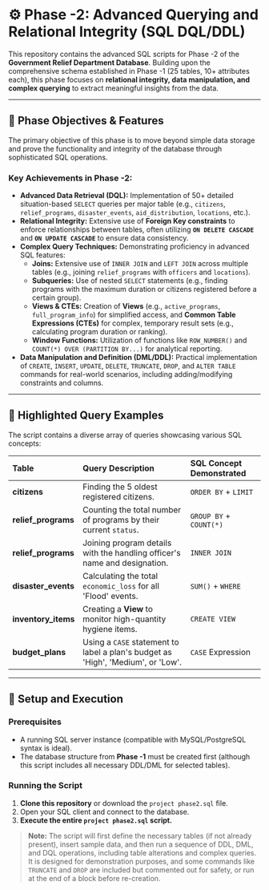 # ⚙️ Phase -2: Advanced Querying and Relational Integrity (SQL DQL/DDL)

This repository contains the advanced SQL scripts for Phase -2 of the **Government Relief Department Database**. Building upon the comprehensive schema established in Phase -1 (25 tables, 10+ attributes each), this phase focuses on **relational integrity, data manipulation, and complex querying** to extract meaningful insights from the data.

---

## 🎯 Phase Objectives & Features

The primary objective of this phase is to move beyond simple data storage and prove the functionality and integrity of the database through sophisticated SQL operations.

### Key Achievements in Phase -2:

* **Advanced Data Retrieval (DQL):** Implementation of 50+ detailed situation-based `SELECT` queries per major table (e.g., `citizens`, `relief_programs`, `disaster_events`, `aid_distribution`, `locations`, etc.).
* **Relational Integrity:** Extensive use of **Foreign Key constraints** to enforce relationships between tables, often utilizing **`ON DELETE CASCADE`** and **`ON UPDATE CASCADE`** to ensure data consistency.
* **Complex Query Techniques:** Demonstrating proficiency in advanced SQL features:
    * **Joins:** Extensive use of `INNER JOIN` and `LEFT JOIN` across multiple tables (e.g., joining `relief_programs` with `officers` and `locations`).
    * **Subqueries:** Use of nested `SELECT` statements (e.g., finding programs with the maximum duration or citizens registered before a certain group).
    * **Views & CTEs:** Creation of **Views** (e.g., `active_programs`, `full_program_info`) for simplified access, and **Common Table Expressions (CTEs)** for complex, temporary result sets (e.g., calculating program duration or ranking).
    * **Window Functions:** Utilization of functions like `ROW_NUMBER()` and `COUNT(*) OVER (PARTITION BY...)` for analytical reporting.
* **Data Manipulation and Definition (DML/DDL):** Practical implementation of `CREATE`, `INSERT`, `UPDATE`, `DELETE`, `TRUNCATE`, `DROP`, and `ALTER TABLE` commands for real-world scenarios, including adding/modifying constraints and columns.

---

## 📂 Highlighted Query Examples

The script contains a diverse array of queries showcasing various SQL concepts:

| Table | Query Description | SQL Concept Demonstrated |
| :--- | :--- | :--- |
| **citizens** | Finding the 5 oldest registered citizens. | `ORDER BY` + `LIMIT` |
| **relief_programs** | Counting the total number of programs by their current `status`. | `GROUP BY` + `COUNT(*)` |
| **relief_programs** | Joining program details with the handling officer's name and designation. | `INNER JOIN` |
| **disaster_events** | Calculating the total `economic_loss` for all 'Flood' events. | `SUM()` + `WHERE` |
| **inventory_items** | Creating a **View** to monitor high-quantity hygiene items. | `CREATE VIEW` |
| **budget_plans** | Using a `CASE` statement to label a plan's budget as 'High', 'Medium', or 'Low'. | `CASE` Expression |

---

## 🚀 Setup and Execution

### Prerequisites
* A running SQL server instance (compatible with MySQL/PostgreSQL syntax is ideal).
* The database structure from **Phase -1** must be created first (although this script includes all necessary DDL/DML for selected tables).

### Running the Script

1.  **Clone this repository** or download the `project phase2.sql` file.
2.  Open your SQL client and connect to the database.
3.  **Execute the entire `project phase2.sql` script.**

> **Note:** The script will first define the necessary tables (if not already present), insert sample data, and then run a sequence of DDL, DML, and DQL operations, including table alterations and complex queries. It is designed for demonstration purposes, and some commands like `TRUNCATE` and `DROP` are included but commented out for safety, or run at the end of a block before re-creation.
